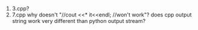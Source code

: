 1. 3.cpp?
2. 7.cpp
why doesn't "//cout <<* it<<endl; //won't work"?
does cpp output string work very different than python output stream?
